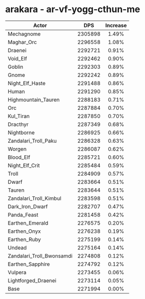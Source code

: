 # arakara - ar-vf-yogg-cthun-me
| Actor | DPS | Increase |
|---|:---:|:---:|
|Mechagnome|2305898|1.49%|
|Maghar_Orc|2296558|1.08%|
|Draenei|2292721|0.91%|
|Void_Elf|2292462|0.90%|
|Goblin|2292303|0.89%|
|Gnome|2292242|0.89%|
|Night_Elf_Haste|2291488|0.86%|
|Human|2291290|0.85%|
|Highmountain_Tauren|2288183|0.71%|
|Orc|2287884|0.70%|
|Kul_Tiran|2287850|0.70%|
|Dracthyr|2287349|0.68%|
|Nightborne|2286925|0.66%|
|Zandalari_Troll_Paku|2286328|0.63%|
|Worgen|2286087|0.62%|
|Blood_Elf|2285721|0.60%|
|Night_Elf_Crit|2285484|0.59%|
|Troll|2284909|0.57%|
|Dwarf|2283664|0.51%|
|Tauren|2283644|0.51%|
|Zandalari_Troll_Kimbul|2283598|0.51%|
|Dark_Iron_Dwarf|2282707|0.47%|
|Panda_Feast|2281458|0.42%|
|Earthen_Emerald|2276575|0.20%|
|Earthen_Onyx|2276238|0.19%|
|Earthen_Ruby|2275199|0.14%|
|Undead|2275164|0.14%|
|Zandalari_Troll_Bwonsamdi|2274808|0.12%|
|Earthen_Sapphire|2274792|0.12%|
|Vulpera|2273455|0.06%|
|Lightforged_Draenei|2273114|0.05%|
|Base|2271994|0.00%|
